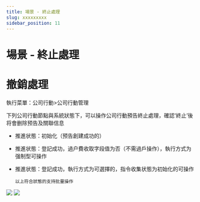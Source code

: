 ```yaml
---
title: 場景 - 終止處理
slug: xxxxxxxxx
sidebar_position: 11
---
```



# 場景 - 終止處理

# **撤銷處理**

執行菜單：公司行動&gt;公司行動管理

下列公司行動節點與系統狀態下，可以操作公司行動預告終止處理，確認‘終止’後将會删除预告及關聯信息

- 推進状態：初始化（预告創建成功的）
- 推進状態：登記成功，過户費收取字段值为否（不需過戶操作），執行方式为强制型可操作
- 推進状態：登記成功，執行方式为可選擇的，指令收集状態为初始化的可操作

      以上符合狀態的支持批量操作

<img src="/assets/INbgbDcgzolOG1xts2HcC70Mnnd.png"/>

<img src="/assets/BxyRbb1WvoaVtDxlqPhcvn3inhd.png"/>

